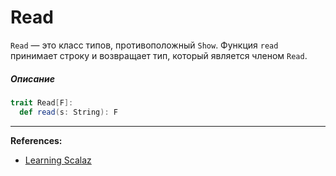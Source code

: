 # Read

`Read` — это класс типов, противоположный `Show`. 
Функция `read` принимает строку и возвращает тип, который является членом `Read`.

##### Описание

```scala
trait Read[F]:
  def read(s: String): F
```


---

**References:**
- [Learning Scalaz](http://eed3si9n.com/learning-scalaz/Read.html)

